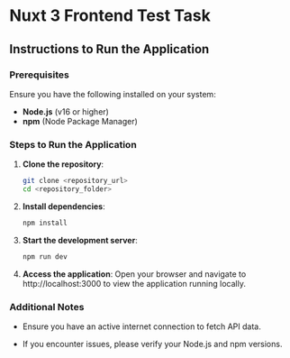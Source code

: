# Nuxt 3 Frontend Test Task

## Instructions to Run the Application

### Prerequisites

Ensure you have the following installed on your system:

- **Node.js** (v16 or higher)
- **npm** (Node Package Manager)

### Steps to Run the Application

1. **Clone the repository**:

   ```bash
   git clone <repository_url>
   cd <repository_folder>


2. **Install dependencies**:
   ```bash
   npm install

3. **Start the development server**:
    ```bash
   npm run dev

3. **Access the application**:
Open your browser and navigate to http://localhost:3000 to view the application running locally.

### Additional Notes

- Ensure you have an active internet connection to fetch API data.

- If you encounter issues, please verify your Node.js and npm versions.

